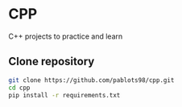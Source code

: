 # CPP
C++ projects to practice and learn
## Clone repository 
```bash
git clone https://github.com/pablots98/cpp.git
cd cpp
pip install -r requirements.txt
```
